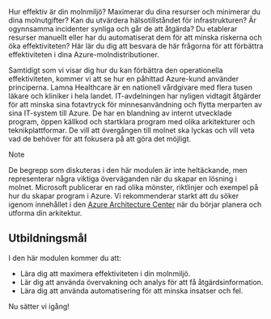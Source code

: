 Hur effektiv är din molnmiljö? Maximerar du dina resurser och minimerar du dina molnutgifter? Kan du utvärdera hälsotillståndet för infrastrukturen? Är ogynnsamma incidenter synliga och går de att åtgärda? Du etablerar resurser manuellt eller har du automatiserat dem för att minska riskerna och öka effektiviteten? Här lär du dig att besvara de här frågorna för att förbättra effektiviteten i dina Azure-molndistributioner.

Samtidigt som vi visar dig hur du kan förbättra den operationella effektiviteten, kommer vi att se hur en påhittad Azure-kund använder principerna. Lamna Healthcare är en nationell vårdgivare med flera tusen läkare och kliniker i hela landet. IT-avdelningen har nyligen vidtagit åtgärder för att minska sina fotavtryck för minnesanvändning och flytta merparten av sina IT-system till Azure. De har en blandning av internt utvecklade program, öppen källkod och startklara program med olika arkitekturer och teknikplattformar. De vill att övergången till molnet ska lyckas och vill veta vad de behöver för att fokusera på att göra det möjligt.

> [!NOTE]
> De begrepp som diskuteras i den här modulen är inte heltäckande, men representerar några viktiga överväganden när du skapar en lösning i molnet. Microsoft publicerar en rad olika mönster, riktlinjer och exempel på hur du skapar program i Azure. Vi rekommenderar starkt att du söker igenom innehållet i den [Azure Architecture Center](https://docs.microsoft.com/azure/architecture/) när du börjar planera och utforma din arkitektur.

## <a name="learning-objectives"></a>Utbildningsmål

I den här modulen kommer du att:

- Lära dig att maximera effektiviteten i din molnmiljö.
- Lär dig att använda övervakning och analys för att få åtgärdsinformation.
- Lära dig att använda automatisering för att minska insatser och fel.

Nu sätter vi igång!